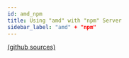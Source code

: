 ```yaml
---
id: amd_npm
title: Using "amd" with "npm" Server 
sidebar_label: "amd" + "npm"
---
```


[(github sources)](https://github.com/hpcc-systems/Visualization/tree/master/demos/quickstart/amd_npm)


